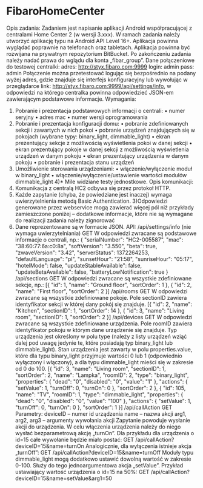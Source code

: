 # FibaroHomeCenter

Opis zadania:
Zadaniem jest napisanie aplikacji Android współpracującej z centralami Home Center 2 (w wersji
3.xxx).
W ramach zadania należy utworzyć aplikację typu na Android API Level 16+.
Aplikacja powinna wyglądać poprawnie na telefonach oraz tabletach.
Aplikacja powinna być rozwijana na prywatnym repozytorium BitBucket.
Po zakończeniu zadania należy nadać prawa do wglądu dla konta „fibar_group”.
Dane połączeniowe do testowej centralki:
adres: http://styx.fibaro.com:9999
login: admin
pass: admin
Połączenie można przetestować logując się bezpośrednio na podany wyżej adres, gdzie znajduje
się interfejs konfiguracyjny lub wywołując w przeglądarce link:
http://styx.fibaro.com:9999/api/settings/info, w odpowiedzi na którego centralka powinna
odpowiedzieć JSON-em zawierającym podstawowe informacje.
Wymagania:
1) Pobranie i prezentacja podstawowych informacji o centrali:
• numer seryjny
• adres mac
• numer wersji oprogramowania
2) Pobranie i prezentacja konfiguracji domu:
• pobranie zdefiniowanych sekcji i zawartych w nich pokoi
• pobranie urządzeń znajdujących się w pokojach (wybrane typy: binary_light, dimmable_light)
• ekran prezentujący sekcje z możliwością wyświetlenia pokoi w danej sekcji
• ekran prezentujący pokoje w danej sekcji z możliwością wyświetlenia urządzeń w danym pokoju
• ekran prezentujący urządzenia w danym pokoju
• pobranie i prezentacja stanu urządzeń
3) Umożliwienie sterowania urządzeniami:
• włączenie/wyłączenie moduł w binary_light
• włączenie/wyłączenie/ustawienie wartości modułów dimmable_light
4)* Mile widziane testy jednostkowe.
Opis komunikacji:
1) Komunikacja z centralą HC2 odbywa się przez protokoł HTTP.
2) Każde zapytanie (chyba, że powiedziane jest inaczej) wymaga uwierzytelnienia metodą Basic
Authentication.
3)Odpowiedzi generowane przez webservice mogą zawierać więcej pól niż przykłady
zamieszczone poniżej – dodatkowe informacje, które nie są wymagane do realizacji zadania
należy zignorować
4) Dane reprezentowane są w formacie JSON.
API:
/api/settings/info (nie wymaga uwierzytelniania)
GET
W odpowiedzi zwracane są podstawowe informacje o centrali, np.:
{
"serialNumber": "HC2-005587",
"mac": "38:60:77:6a:c0:8a",
"softVersion": "3.550",
"beta": true,
"zwaveVersion": "3.42",
"serverStatus": 1372264253,
"defaultLanguage": "pl",
"sunsetHour": "21:58",
"sunriseHour": "05:17",
"hotelMode": false,
"updateStableAvailable": false,
"updateBetaAvailable": false,
"batteryLowNotification": true
}
/api/sections
GET
W odpowiedzi zwracane są wszystkie zdefiniowane sekcje, np.:
[{
"id": 1,
"name": "Ground floor",
"sortOrder": 1
}, {
"id": 2,
"name": "First floor",
"sortOrder": 2
}]
/api/rooms
GET
W odpowiedzi zwracane są wszystkie zdefiniowane pokoje. Pole sectionID zawiera identyfikator
sekcji w której dany pokój się znajduje.
[{
"id": 2,
"name": "Kitchen",
"sectionID": 1,
"sortOrder": 14
}, {
"id": 3,
"name": "Living room",
"sectionID": 1,
"sortOrder": 2
}]
/api/devices
GET
W odpowiedzi zwracane są wszystkie zdefiniowane urządzenia. Pole roomID zawiera identyfikator
pokoju w którym dane urządzenie się znajduje. Typ urządzenia jest określony w polu type (należy
z listy urządzeń wziąć dalej pod uwagę jedynie te, które posiadają typ binary_light lub
dimmable_light).
Stan urządzenia jest zawarty w polu properties.value, które dla typu binary_light przyjmuje wartości
0 lub 1 (odpowiednio wyłączony i włączony), a dla typu dimmable_light mieści się w zakresie od 0
do 100.
[{
"id": 3,
"name": "Living room",
"sectionID": 1,
"sortOrder": 2,
"name": "Lampka",
"roomID": 2,
"type": "binary_light",
"properties": {
"dead": "0",
"disabled": "0",
"value": "1"
},
"actions": {
"setValue": 1,
"turnOff": 0,
"turnOn": 0
},
"sortOrder": 2
}, {
"id": 105,
"name": "TV",
"roomID": 1,
"type": "dimmable_light",
"properties": {
"dead": "0",
"disabled": "0",
"value": "100"
},
"actions": {
"setValue": 1,
"turnOff": 0,
"turnOn": 0
},
"sortOrder": 1
}]
/api/callAction
GET
Parametry:
deviceID – numer id urządzenia name – nazwa akcji
arg1, arg2, arg3 – argumenty wywołania akcji
Zapytanie powoduje wysłanie akcji do urządzenia.
W celu włączenia urządzenia należy do niego wysłać bezparametrową akcję „turnOn”.
Dla przykładu dla urządzenia o id=15 całe wywołanie będzie miało postać:
GET /api/callAction?deviceID=15&name=turnOn
Analogicznie, dla wyłączenia istnieje akcja „turnOff”:
GET /api/callAction?deviceID=15&name=turnOff
Moduły typu dimmable_light mogą dodatkowo ustawić dowolną wartość w zakresie 0-100.
Służy do tego jednoargumentowa akcja „setValue”.
Przykład ustawiający wartość urządzenia o id=15 na 50%:
GET /api/callAction?deviceID=15&name=setValue&arg1=50
